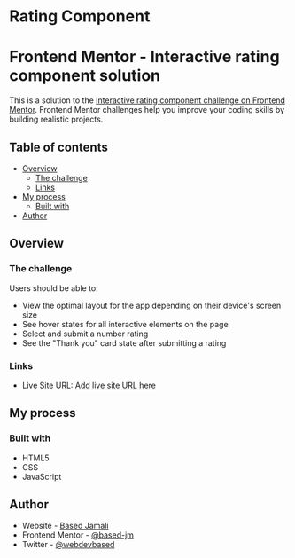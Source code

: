 # Rating Component
# Frontend Mentor - Interactive rating component solution

This is a solution to the [Interactive rating component challenge on Frontend Mentor](https://www.frontendmentor.io/challenges/interactive-rating-component-koxpeBUmI). Frontend Mentor challenges help you improve your coding skills by building realistic projects. 

## Table of contents

- [Overview](#overview)
  - [The challenge](#the-challenge)
  - [Links](#links)
- [My process](#my-process)
  - [Built with](#built-with)
- [Author](#author)

## Overview

### The challenge

Users should be able to:

- View the optimal layout for the app depending on their device's screen size
- See hover states for all interactive elements on the page
- Select and submit a number rating
- See the "Thank you" card state after submitting a rating

### Links
- Live Site URL: [Add live site URL here](https://your-live-site-url.com)

## My process

### Built with

- HTML5
- CSS
- JavaScript

## Author

- Website - [Based Jamali](https://basedjamali.github.io)
- Frontend Mentor - [@based-jm](https://www.frontendmentor.io/profile/based-jm)
- Twitter - [@webdevbased](https://www.twitter.com/webdevbased)
